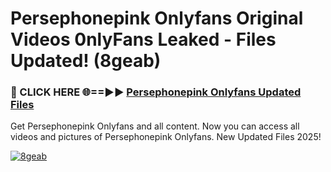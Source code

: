 # Persephonepink Onlyfans Original Videos 0nlyFans Leaked - Files Updated! (8geab)

<h3>🔴 CLICK HERE 🌐==►► <a href="https://tinyurl.com/ehrbuxhb" rel="nofollow">Persephonepink Onlyfans Updated Files</a></h3>

Get Persephonepink Onlyfans and all content. Now you can access all videos and pictures of Persephonepink Onlyfans. New Updated Files 2025!

[![8geab](https://i.imgur.com/lVYEuWS.gif)](https://tinyurl.com/ehrbuxhb)
